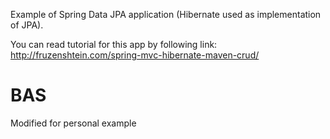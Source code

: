 Example of Spring Data JPA application (Hibernate used as implementation of JPA).

You can read tutorial for this app by following link: http://fruzenshtein.com/spring-mvc-hibernate-maven-crud/

# BAS
Modified for personal example